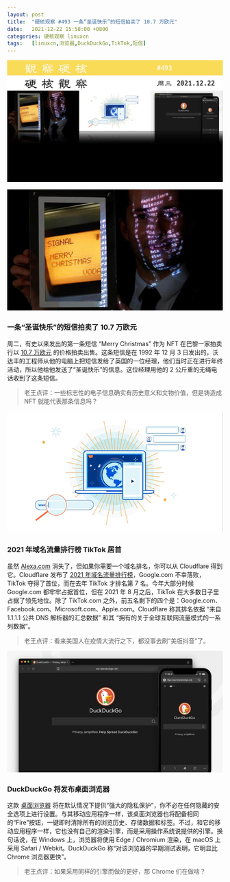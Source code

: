 ```yaml
---
layout: post
title:	"硬核观察 #493 一条“圣诞快乐”的短信拍卖了 10.7 万欧元"
date:	2021-12-22 15:58:00 +0800 
categories:	硬核观察 linuxcn 
tags:	[linuxcn,浏览器,DuckDuckGo,TikTok,短信]
---
```



![](/Asserts/Images/album/202112/22/155629eebbg9jaccigjhjg.jpg)


![](/Asserts/Images/album/202112/22/155644b27b2hh899dnhu9f.jpg)


### 一条“圣诞快乐”的短信拍卖了 10.7 万欧元


周二，有史以来发出的第一条短信 “Merry Christmas” 作为 NFT 在巴黎一家拍卖行以 [10.7 万欧元](https://www.reuters.com/markets/commodities/merry-christmas-first-sms-sells-over-100000-euros-paris-auction-2021-12-21/) 的价格拍卖出售。这条短信是在 1992 年 12 月 3 日发出的，沃达丰的工程师从他的电脑上把短信发给了英国的一位经理，他们当时正在进行年终活动，所以他给他发送了“圣诞快乐”的信息。这位经理用他的 2 公斤重的无绳电话收到了这条短信。



> 
> 老王点评：一些标志性的电子信息确实有历史意义和文物价值，但是铸造成 NFT 就能代表那条信息吗？
> 
> 
> 


![](/Asserts/Images/album/202112/22/155656tk8kddce8k89zch4.jpg)


### 2021 年域名流量排行榜 TikTok 居首


虽然 [Alexa.com](http://alexa.com/) 消失了，但如果你需要一个域名排名，你可以从 Cloudflare 得到它。Cloudflare 发布了 [2021 年域名流量排行榜](https://blog.cloudflare.com/popular-domains-year-in-review-2021/)，Google.com 不幸落败，TikTok 夺得了首位，而在去年 TikTok 才排名第 7 名。今年大部分时候 Google.com 都牢牢占据首位，但在 2021 年 8 月之后，TikTok 在大多数日子里占据了领先地位。除了 TikTok.com 之外，前五名剩下的四个是：Google.com、Facebook.com、Microsoft.com、Apple.com。Cloudflare 称其排名依据 “来自 1.1.1.1 公共 DNS 解析器的汇总数据” 和其 “拥有的关于全球互联网流量模式的一系列数据”。



> 
> 老王点评：看来美国人在疫情大流行之下，都没事去刷“美版抖音”了。
> 
> 
> 


![](/Asserts/Images/album/202112/22/155716zrbju72qr6tum11r.jpg)


### DuckDuckGo 将发布桌面浏览器


这款 [桌面浏览器](https://spreadprivacy.com/duckduckgo-2021-review/) 将在默认情况下提供“强大的隐私保护”，你不必在任何隐藏的安全选项上进行设置。与其移动应用程序一样，该桌面浏览器也将配备相同的“Fire”按钮，一键即时清除所有的浏览历史、存储数据和标签。不过，和它的移动应用程序一样，它也没有自己的渲染引擎，而是采用操作系统说提供的引擎。换句话说，在 Windows 上，浏览器将使用 Edge / Chromium 渲染，在 macOS 上采用 Safari / Webkit。DuckDuckGo 称“对该浏览器的早期测试表明，它明显比 Chrome 浏览器更快”。



> 
> 老王点评：如果采用同样的引擎而做的更好，那 Chrome 们在做啥？
> 
> 
>
